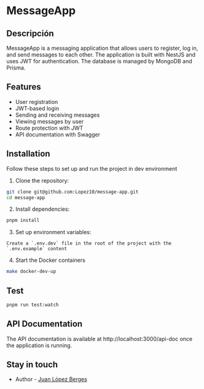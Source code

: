 # MessageApp

## Descripción

MessageApp is a messaging application that allows users to register, log in, and send messages to each other. The application is built with NestJS and uses JWT for authentication. The database is managed by MongoDB and Prisma.

## Features
- User registration
- JWT-based login
- Sending and receiving messages
- Viewing messages by user
- Route protection with JWT
- API documentation with Swagger

## Installation

Follow these steps to set up and run the project in dev environment

1. Clone the repository:

```bash
git clone git@github.com:Lopez10/message-app.git
cd message-app
```

2. Install dependencies:
```bash
pnpm install
```

3. Set up environment variables:
```
Create a `.env.dev` file in the root of the project with the `.env.example` content
```

4. Start the Docker containers
```bash
make docker-dev-up
```


## Test
```bash
pnpm run test:watch
```

## API Documentation
The API documentation is available at http://localhost:3000/api-doc once the application is running.

## Stay in touch
- Author - [Juan López Berges](https://juan-lopez.netlify.app/)
